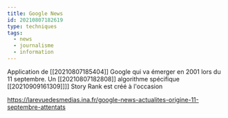 ```yaml
---
title: Google News
id: 20210807182619
type: techniques
tags:
  - news
  - journalisme
  - information
---
```


Application de [[20210807185404]] Google qui va émerger en 2001 lors du 11 septembre.
Un [[20210807182808]] algorithme spécifique [[20210909161309]]]] Story Rank est créé à l'occasion 


https://larevuedesmedias.ina.fr/google-news-actualites-origine-11-septembre-attentats